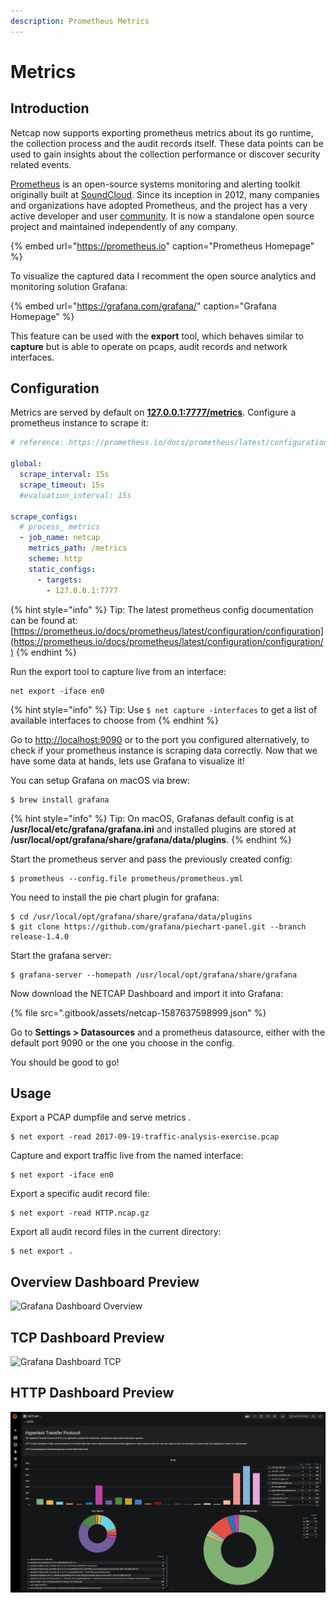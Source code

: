 ```yaml
---
description: Prometheus Metrics
---
```


# Metrics

## Introduction

Netcap now supports exporting prometheus metrics about its go runtime, the collection process and the audit records itself. These data points can be used to gain insights about the collection performance or discover security related events.

[Prometheus](https://github.com/prometheus) is an open-source systems monitoring and alerting toolkit originally built at [SoundCloud](https://soundcloud.com/). Since its inception in 2012, many companies and organizations have adopted Prometheus, and the project has a very active developer and user [community](https://prometheus.io/community). It is now a standalone open source project and maintained independently of any company.

{% embed url="https://prometheus.io" caption="Prometheus Homepage" %}

To visualize the captured data I recomment the open source analytics and monitoring solution Grafana:

{% embed url="https://grafana.com/grafana/" caption="Grafana Homepage" %}

This feature can be used with the **export** tool, which behaves similar to **capture** but is able to operate on pcaps, audit records and network interfaces.

## Configuration

Metrics are served by default on [**127.0.0.1:7777/metrics**](http://127.0.0.1:7777/metrics). Configure a prometheus instance to scrape it:

```yaml
# reference: https://prometheus.io/docs/prometheus/latest/configuration/configuration/

global:
  scrape_interval: 15s
  scrape_timeout: 15s
  #evaluation_interval: 15s

scrape_configs:
  # process_ metrics
  - job_name: netcap
    metrics_path: /metrics
    scheme: http
    static_configs:
      - targets:
        - 127.0.0.1:7777
```

{% hint style="info" %}
Tip: The latest prometheus config documentation can be found at: [https://prometheus.io/docs/prometheus/latest/configuration/configuration](https://prometheus.io/docs/prometheus/latest/configuration/configuration/)
{% endhint %}

Run the export tool to capture live from an interface:

```text
net export -iface en0
```

{% hint style="info" %}
Tip: Use `$ net capture -interfaces` to get a list of available interfaces to choose from
{% endhint %}

Go to [http://localhost:9090](http://localhost:9090) or to the port you configured alternatively, to check if your prometheus instance is scraping data correctly. Now that we have some data at hands, lets use Grafana to visualize it!

You can setup Grafana on macOS via brew:

```text
$ brew install grafana
```

{% hint style="info" %}
Tip: On macOS, Grafanas default config is at **/usr/local/etc/grafana/grafana.ini** and installed plugins are stored at **/usr/local/opt/grafana/share/grafana/data/plugins**.
{% endhint %}

Start the prometheus server and pass the previously created config:

```text
$ prometheus --config.file prometheus/prometheus.yml
```

You need to install the pie chart plugin for grafana:

```text
$ cd /usr/local/opt/grafana/share/grafana/data/plugins
$ git clone https://github.com/grafana/piechart-panel.git --branch release-1.4.0
```

Start the grafana server:

```text
$ grafana-server --homepath /usr/local/opt/grafana/share/grafana
```

Now download the NETCAP Dashboard and import it into Grafana:

{% file src=".gitbook/assets/netcap-1587637598999.json" %}

Go to **Settings &gt; Datasources** and a prometheus datasource, either with the default port 9090 or the one you choose in the config.

You should be good to go!

## Usage

Export a PCAP dumpfile and serve metrics .

```text
$ net export -read 2017-09-19-traffic-analysis-exercise.pcap
```

Capture and export traffic live from the named interface:

```text
$ net export -iface en0
```

Export a specific audit record file:

```text
$ net export -read HTTP.ncap.gz
```

Export all audit record files in the current directory:

```text
$ net export .
```

## Overview Dashboard Preview

![Grafana Dashboard Overview](.gitbook/assets/screenshot-2019-05-04-at-23.39.19.png)

## TCP Dashboard Preview

![Grafana Dashboard TCP](.gitbook/assets/screenshot-2019-05-04-at-23.39.41%20%281%29.png)

## HTTP Dashboard Preview

![Grafana Dashboard HTTP](.gitbook/assets/screenshot-2019-05-04-at-23.40.05%20%281%29%20%281%29.png)

